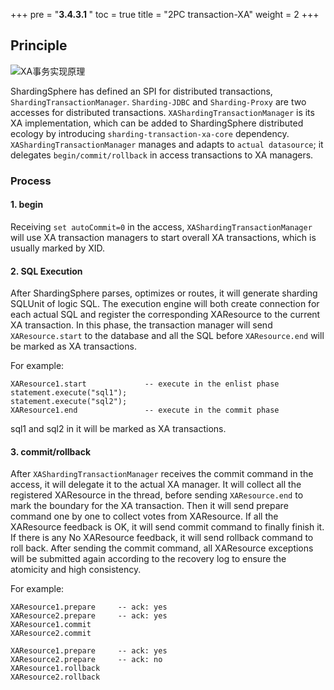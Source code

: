 +++
pre = "<b>3.4.3.1 </b>"
toc = true
title = "2PC transaction-XA"
weight = 2
+++

## Principle

![XA事务实现原理](https://shardingsphere.apache.org/document/current/img/transaction/2pc-xa-transaction-design_cn.png)

ShardingSphere has defined an SPI for distributed transactions, `ShardingTransactionManager`. `Sharding-JDBC` and `Sharding-Proxy` are two accesses for distributed transactions. `XAShardingTransactionManager` is its XA implementation, which can be added to ShardingSphere distributed ecology by introducing `sharding-transaction-xa-core` dependency. `XAShardingTransactionManager` manages and adapts to `actual datasource`; it delegates `begin/commit/rollback` in access transactions to XA managers.

### Process

#### 1. begin

Receiving `set autoCommit=0` in the access, `XAShardingTransactionManager` will use XA transaction managers to start overall XA transactions, which is usually marked by XID.

#### 2. SQL Execution

After ShardingSphere parses, optimizes or routes, it will generate sharding SQLUnit of logic SQL. The execution engine will both create connection for each actual SQL and register the corresponding XAResource to the current XA transaction. In this phase, the transaction manager will send `XAResource.start` to the database and all the SQL before `XAResource.end` will be marked as XA transactions.

For example:

```
XAResource1.start             -- execute in the enlist phase
statement.execute("sql1");
statement.execute("sql2");
XAResource1.end               -- execute in the commit phase
```

sql1 and sql2 in it will be marked as XA transactions.

#### 3. commit/rollback

After `XAShardingTransactionManager` receives the commit command in the access, it will delegate it to the actual XA manager. It will collect all the registered XAResource in the thread, before sending `XAResource.end` to mark the boundary for the XA transaction. Then it will send prepare command one by one to collect votes from XAResource. If all the XAResource feedback is OK, it will send commit command to finally finish it. If there is any No XAResource feedback, it will send rollback command to roll back. After sending the commit command, all XAResource exceptions will be submitted again according to the recovery log to ensure the atomicity and high consistency.

For example:

```
XAResource1.prepare     -- ack: yes
XAResource2.prepare     -- ack: yes
XAResource1.commit
XAResource2.commit
     
XAResource1.prepare     -- ack: yes
XAResource2.prepare     -- ack: no
XAResource1.rollback
XAResource2.rollback
```